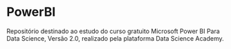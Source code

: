 # PowerBI
Repositório destinado ao estudo do curso gratuito Microsoft Power BI Para Data Science, Versão 2.0, realizado pela plataforma Data Science Academy.
